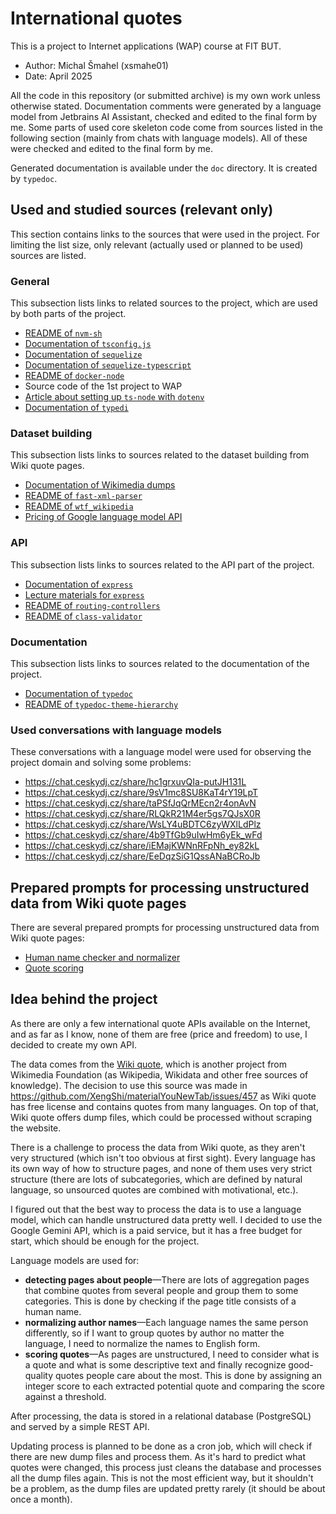 # International quotes

This is a project to Internet applications (WAP) course at FIT BUT.

- Author: Michal Šmahel (xsmahe01)
- Date: April 2025

All the code in this repository (or submitted archive) is my own work unless otherwise stated. Documentation comments
were generated by a language model from Jetbrains AI Assistant, checked and edited to the final form by me. Some parts
of used core skeleton code come from sources listed in the following section (mainly from chats with language models).
All of these were checked and edited to the final form by me.

Generated documentation is available under the `doc` directory. It is created by `typedoc`.


## Used and studied sources (relevant only)

This section contains links to the sources that were used in the project. For limiting the list size, only relevant
(actually used or planned to be used) sources are listed.

### General

This subsection lists links to related sources to the project, which are used by both parts of the project.

- [README of `nvm-sh`](https://github.com/nvm-sh/nvm)
- [Documentation of `tsconfig.js`](https://www.typescriptlang.org/tsconfig/)
- [Documentation of `sequelize`](https://sequelize.org/docs/v6)
- [Documentation of `sequelize-typescript`](https://www.npmjs.com/package/sequelize-typescript)
- [README of `docker-node`](https://github.com/nodejs/docker-node/blob/main/README.md)
- Source code of the 1st project to WAP
- [Article about setting up `ts-node` with `dotenv`](https://medium.com/@drewdrewthis/running-node-typescript-scripts-typedi-decorator-metadata-with-dotenv-env-vars-in-your-nextjs-413374426882)
- [Documentation of `typedi`](https://docs.typestack.community/typedi)

### Dataset building

This subsection lists links to sources related to the dataset building from Wiki quote pages.

- [Documentation of Wikimedia dumps](https://dumps.wikimedia.org/)
- [README of `fast-xml-parser`](https://github.com/NaturalIntelligence/fast-xml-parser)
- [README of `wtf_wikipedia`](https://github.com/spencermountain/wtf_wikipedia)
- [Pricing of Google language model API](https://ai.google.dev/gemini-api/docs/pricing)

### API

This subsection lists links to sources related to the API part of the project.

- [Documentation of `express`](https://expressjs.com/)
- [Lecture materials for `express`](https://www.fit.vut.cz/study/course/WAP/private/lectures/2025.php?p=backend#/6)
- [README of `routing-controllers`](https://github.com/typestack/routing-controllers)
- [README of `class-validator`](https://github.com/typestack/class-validator)

### Documentation

This subsection lists links to sources related to the documentation of the project.

- [Documentation of `typedoc`](https://typedoc.org/modules.html)
- [README of `typedoc-theme-hierarchy`](https://github.com/DiFuks/typedoc-theme-hierarchy)

### Used conversations with language models

These conversations with a language model were used for observing the project domain and solving some problems:

- https://chat.ceskydj.cz/share/hc1grxuvQIa-putJH131L
- https://chat.ceskydj.cz/share/9sV1mc8SU8KaT4rY19LpT
- https://chat.ceskydj.cz/share/taPSfJqQrMEcn2r4onAvN
- https://chat.ceskydj.cz/share/RLQkR21M4er5gs7QJsX0R
- https://chat.ceskydj.cz/share/WsLY4uBDTC6zyWXlLdPlz
- https://chat.ceskydj.cz/share/4b9TfGb9uIwHm6yEk_wFd
- https://chat.ceskydj.cz/share/iEMajKWNnRFpNh_ey82kL
- https://chat.ceskydj.cz/share/EeDqzSiG1QssANaBCRoJb


## Prepared prompts for processing unstructured data from Wiki quote pages

There are several prepared prompts for processing unstructured data from Wiki quote pages:

- [Human name checker and normalizer](https://aistudio.google.com/app/prompts?state=%7B%22ids%22:%5B%2210oDw_hBQn2rnOb-LvQqvCDYYPwgZZ0wD%22%5D,%22action%22:%22open%22,%22userId%22:%22105912846041291166242%22,%22resourceKeys%22:%7B%7D%7D&usp=sharing)
- [Quote scoring](https://aistudio.google.com/app/prompts?state=%7B%22ids%22:%5B%221-FZltVKD-qjx0JkhogYeXCLOBaop9mzH%22%5D,%22action%22:%22open%22,%22userId%22:%22105912846041291166242%22,%22resourceKeys%22:%7B%7D%7D&usp=sharing)


## Idea behind the project

As there are only a few international quote APIs available on the Internet, and as far as I know, none of them are free
(price and freedom) to use, I decided to create my own API.

The data comes from the [Wiki quote](https://www.wikiquote.org/), which is another project from Wikimedia Foundation
(as Wikipedia, Wikidata and other free sources of knowledge). The decision to use this source was made in
https://github.com/XengShi/materialYouNewTab/issues/457 as Wiki quote has free license and contains quotes from many
languages. On top of that, Wiki quote offers dump files, which could be processed without scraping the website.

There is a challenge to process the data from Wiki quote, as they aren't very structured (which isn't too obvious at
first sight). Every language has its own way of how to structure pages, and none of them uses very strict structure
(there are lots of subcategories, which are defined by natural language, so unsourced quotes are combined with
motivational, etc.).

I figured out that the best way to process the data is to use a language model, which can handle unstructured data
pretty well. I decided to use the Google Gemini API, which is a paid service, but it has a free budget for start,
which should be enough for the project.

Language models are used for:
- **detecting pages about people**—There are lots of aggregation pages that combine quotes from several people and group
them to some categories. This is done by checking if the page title consists of a human name.
- **normalizing author names**—Each language names the same person differently, so if I want to group quotes by author
no matter the language, I need to normalize the names to English form.
- **scoring quotes**—As pages are unstructured, I need to consider what is a quote and what is some descriptive text
and finally recognize good-quality quotes people care about the most. This is done by assigning an integer score to each
extracted potential quote and comparing the score against a threshold.

After processing, the data is stored in a relational database (PostgreSQL) and served by a simple REST API.

Updating process is planned to be done as a cron job, which will check if there are new dump files and process them. As
it's hard to predict what quotes were changed, this process just cleans the database and processes all the dump files
again. This is not the most efficient way, but it shouldn't be a problem, as the dump files are updated pretty rarely
(it should be about once a month).

